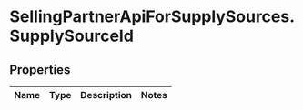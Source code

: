 # SellingPartnerApiForSupplySources.SupplySourceId

## Properties
Name | Type | Description | Notes
------------ | ------------- | ------------- | -------------


